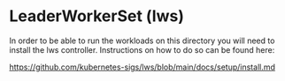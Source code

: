 # LeaderWorkerSet (lws)

In order to be able to run the workloads on this directory you will need to install the lws controller. Instructions on how to do so can be found here: 

https://github.com/kubernetes-sigs/lws/blob/main/docs/setup/install.md